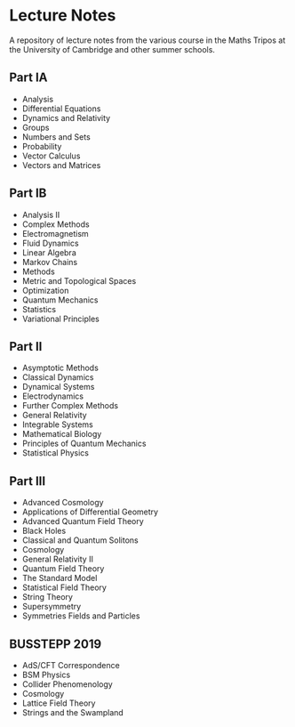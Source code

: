 # Lecture Notes

A repository of lecture notes from the various course in the Maths Tripos at the University of Cambridge and other summer schools.

## Part IA

* Analysis
* Differential Equations 
* Dynamics and Relativity
* Groups
* Numbers and Sets
* Probability
* Vector Calculus
* Vectors and Matrices

## Part IB

* Analysis II
* Complex Methods
* Electromagnetism
* Fluid Dynamics
* Linear Algebra
* Markov Chains
* Methods
* Metric and Topological Spaces
* Optimization
* Quantum Mechanics
* Statistics
* Variational Principles

## Part II

* Asymptotic Methods
* Classical Dynamics
* Dynamical Systems
* Electrodynamics
* Further Complex Methods
* General Relativity
* Integrable Systems
* Mathematical Biology
* Principles of Quantum Mechanics
* Statistical Physics

## Part III

* Advanced Cosmology
* Applications of Differential Geometry
* Advanced Quantum Field Theory
* Black Holes
* Classical and Quantum Solitons
* Cosmology
* General Relativity II
* Quantum Field Theory
* The Standard Model
* Statistical Field Theory
* String Theory
* Supersymmetry
* Symmetries Fields and Particles

## BUSSTEPP 2019

* AdS/CFT Correspondence
* BSM Physics
* Collider Phenomenology
* Cosmology
* Lattice Field Theory
* Strings and the Swampland
